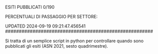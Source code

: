 ESITI PUBBLICATI 0/190 

PERCENTUALI DI PASSAGGIO PER SETTORE:

UPDATED 2024-09-19 09:21:47.456541
###################################################### 

Si tratta di un semplice script in python per controllare quando sono pubblicati gli esiti (ASN 2021, sesto quadrimestre).

